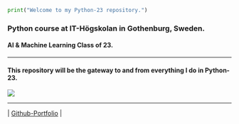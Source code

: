 ```python
print("Welcome to my Python-23 repository.")
```
### Python course at IT-Högskolan in Gothenburg, Sweden.
#### AI & Machine Learning Class of 23.
---
#### This repository will be the gateway to and from everything I do in Python-23.

<img src="https://www.framtid.se/files/iths_logo.jpg"/>

---

| [Github-Portfolio][git_port] | 

[git_port]: https://github.com/Wessnom/portfolio-Alexander-Wessner